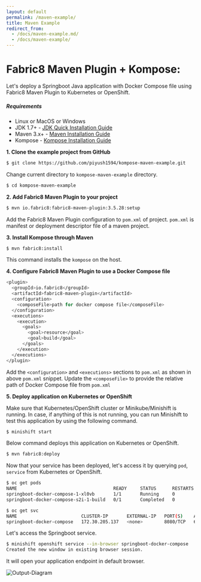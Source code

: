 ```yaml
---
layout: default
permalink: /maven-example/
title: Maven Example
redirect_from:
  - /docs/maven-example.md/
  - /docs/maven-example/
---
```


# Fabric8 Maven Plugin + Kompose:

Let's deploy a Springboot Java application with Docker Compose file using Fabric8 Maven Plugin to Kubernetes or OpenShift.

##### Requirements

- Linux or MacOS or Windows
- JDK 1.7+ - [JDK Quick Installation Guide](http://openjdk.java.net/install/)
- Maven 3.x+ - [Maven Installation Guide](http://www.baeldung.com/install-maven-on-windows-linux-mac)
- Kompose - [Kompose Installation Guide](/installation)

**1. Clone the example project from GitHub**

```bash
$ git clone https://github.com/piyush1594/kompose-maven-example.git
```

Change current directory to `kompose-maven-example` directory.

```bash
$ cd kompose-maven-example
```

**2. Add Fabric8 Maven Plugin to your project**

```bash
$ mvn io.fabric8:fabric8-maven-plugin:3.5.28:setup
```

Add the Fabric8 Maven Plugin configuration to `pom.xml` of project. `pom.xml` is manifest or deployment descriptor file of a maven project.

**3. Install Kompose through Maven**

```bash
$ mvn fabric8:install
```

This command installs the `kompose` on the host.

**4. Configure Fabric8 Maven Plugin to use a Docker Compose file**

```bash
<plugin>
  <groupId>io.fabric8</groupId>
  <artifactId>fabric8-maven-plugin</artifactId>
  <configuration>
    <composeFile>path for docker compose file</composeFile>
  </configuration>
  <executions>
    <execution>
      <goals>
        <goal>resource</goal>
        <goal>build</goal>
      </goals>
    </execution>
  </executions>
</plugin>
```

Add the `<configuration>` and `<executions>` sections to `pom.xml` as shown in above `pom.xml` snippet. Update the `<composeFile>` to provide the relative path of Docker Compose file from `pom.xml`

**5. Deploy application on Kubernetes or OpenShift**

Make sure that Kubernetes/OpenShift cluster or Minikube/Minishift is running. In case, if anything of this is not running, you can run Minishift to test this application by using the following command.

```bash
$ minishift start
```

Below command deploys this application on Kubernetes or OpenShift.

```bash
$ mvn fabric8:deploy
```

Now that your service has been deployed, let's access it by querying `pod`, `service` from Kubernetes or OpenShift.

```bash
$ oc get pods
NAME                                    READY     STATUS      RESTARTS   AGE
springboot-docker-compose-1-xl0vb       1/1       Running     0          5m
springboot-docker-compose-s2i-1-build   0/1       Completed   0          7m
```

```bash
$ oc get svc
NAME                        CLUSTER-IP       EXTERNAL-IP   PORT(S)    AGE
springboot-docker-compose   172.30.205.137   <none>        8080/TCP   6m
```

Let's access the Springboot service.

```bash
$ minishift openshift service --in-browser springboot-docker-compose
Created the new window in existing browser session.
```

It will open your application endpoint in default browser.

![Output-Diagram](https://github.com/kubernetes/kompose/blob/main/docs/images/kompose-maven-output-diagram.png)
